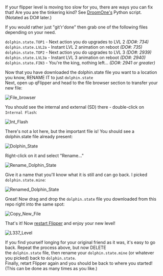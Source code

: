 If your flipper level is moving too slow for you, there are ways you can fix that! Are you are the tinkering kind? See [DroomOne's](https://github.com/DroomOne/FlipperScripts) Python script. (Notated as DO# later.)

If you would rather just "git'r'done" then grab one of the following files depending on your need.

`dolphin.state.TOP1` - Next action you do upgrades to LVL 2 _(DO#: 734)_<br>
`dolphin.state.LVL2a` - Instant LVL 2 animation on reboot _(DO#: 735)_<br>
`dolphin.state.TOP2` - Next action you do upgrades to LVL 3 _(DO#: 2939)_<br>
`dolphin.state.LVL3a` - Instant LVL 3 animation on reboot _(DO#: 2940)_<br>
`dolphin.state.FIN3` - You're the king, nothing left... _(DO#: 2941 or greater)_

Now that you have downloaded the dolphin.state file you want to a location you know, RENAME IT to just `dolphin.state`<br>
Next, open up qFlipper and head to the file browser section to transfer your new file:

![File_browser](https://user-images.githubusercontent.com/57457139/169634442-38acca0a-94e0-4038-aa54-dd33ebdffa29.png)

You should see the internal and external (SD) there - double-click on `Internal Flash`:

![Int_Flash](https://user-images.githubusercontent.com/57457139/169634459-a9e87dac-d180-4e09-b047-86dc7cad49f9.png)

There's not a lot here, but the important file is! You should see a dolphin.state file already present:

![Dolphin_State](https://user-images.githubusercontent.com/57457139/169634517-232ec48d-e7ec-44d0-a456-c2cad9adbf65.png)

Right-click on it and select "Rename..."

![Rename_Dolphin_State](https://user-images.githubusercontent.com/57457139/169634563-05313a4f-85d0-4a94-a298-a75e7b059fec.png)

Give it a name that you'll know what it is still and can go back. I picked `dolphin.state.mine`:

![Renamed_Dolphin_State](https://user-images.githubusercontent.com/57457139/169634598-920eeb36-7b1f-40fb-8ad2-bfda8c6a6620.png)

Great! Now drag and drop the `dolphin.state` file you downloaded from this repo right into the same spot:

![Copy_New_File](https://user-images.githubusercontent.com/57457139/169634632-3c8195ca-af54-43da-a636-7231ff36a988.png)

That's it! Now [restart Flipper](https://docs.flipperzero.one/basics/reboot) and enjoy your new level!

![L337_Level](https://user-images.githubusercontent.com/57457139/169634673-889e823f-4757-4911-ac34-5dd962e7f907.png)

If you find yourself longing for your original friend as it was, it's easy to go back. Repeat the process above, but now DELETE<br>
the `dolphin.state` file, then rename your `dolphin.state.mine` (or whatever you picked) back to `dolphin.state`.<br>
Finally, retart Flipper again and you should be back to where you started! (This can be done as many times as you like.)
